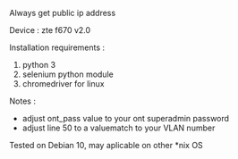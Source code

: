 Always get public ip address

Device : zte f670 v2.0

Installation requirements :
1. python 3
2. selenium python module
3. chromedriver for linux

Notes :
- adjust ont_pass value to your ont superadmin password
- adjust line 50 to a valuematch to your VLAN number

Tested on Debian 10, may aplicable on other *nix OS
